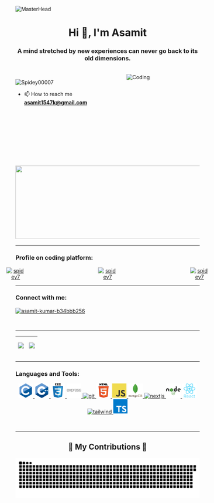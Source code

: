 ![MasterHead](https://firebasestorage.googleapis.com/v0/b/flexi-coding.appspot.com/o/dempgi7-520f8d5f-63d4-4453-8822-dbc149ae27f8.gif?alt=media&token=91c0c7b2-93c3-4029-b011-1a8703c5730d)
<h1 align="center">Hi 👋,  I'm Asamit</h1>
<h3 align="center">A mind stretched by new experiences can never go back to its old dimensions.</h3>
<br>
<img align="right" alt="Coding" height="250" width="200" src="https://mir-s3-cdn-cf.behance.net/project_modules/hd/06f21a161921919.63cd7887d0a70.gif">

<p align="left"> <img src="https://komarev.com/ghpvc/?username=Spidey00007&label=Profile%20views&color=0e75b6&style=flat" alt="Spidey00007" /> </p>

- 📫 How to reach me **asamit1547k@gmail.com**

<img src="https://leetcard.jacoblin.cool/Spidey7?theme=unicorn&hide=ranking" width="600" height="200" />

<!--
### LeetCode Stats Unicorn Theme with Contest Rank
![LeetCode Stats](https://leetcard.jacoblin.cool/Spidey7?theme=unicorn&ext=contest)
-->

<br>
<hr></hr>

<h3 align="left">Profile on coding platform:</h3>
<p align="center" style="display: flex; justify-content: center; align-items: center;">
  <a href="https://www.leetcode.com/spidey7" target="blank" style="margin: 0 100px;">
    <img align="center" src="https://cdn.icon-icons.com/icons2/2530/PNG/512/leetcode_button_icon_151892.png" alt="spidey7" height="50" width="200" />
  </a>
  <a href="https://auth.geeksforgeeks.org/user/spidey7" target="blank" style="margin: 0 100px;">
    <img align="center" src="https://media.geeksforgeeks.org/wp-content/uploads/20240903105930/gfg.jpeg" alt="spidey7" height="50" width="150" />
  </a>
  <a href="https://codeforces.com/profile/spidey7" target="blank" style="margin: 0 100px;">
    <img align="center" src="https://encrypted-tbn0.gstatic.com/images?q=tbn:ANd9GcSI-UW2uCAthb1I-nYV8tJmdd83eBLiKT6nXA&s" alt="spidey7" height="50" width="200" />
  </a>
</p>



<hr></hr>

<h3 align="left">Connect with me:</h3>
<p align="left">
<a href="https://linkedin.com/in/asamit-kumar-b34bbb256" target="blank"><img align="center" src="https://raw.githubusercontent.com/rahuldkjain/github-profile-readme-generator/master/src/images/icons/Social/linked-in-alt.svg" alt="asamit-kumar-b34bbb256" height="30" width="40" /></a>
      
</p>
<br>
<hr></hr>

<table>
      <thead>
            <tr>
                  <th>
                        <p align="center"><img src="https://github-readme-stats.vercel.app/api?username=Spidey00007&show_icons=true&theme=radical"></p>
                  </th>
                  <th>
                        <p align="center"><img src="https://github-readme-streak-stats.herokuapp.com/?user=Spidey00007"> </p>
                  </th>
            </tr>
      </thead>
</table>
<!--
<p align="center"><img src="https://github-readme-stats.vercel.app/api/top-langs/?username=Spidey00007&langs_count=10"> </p>
-->
<hr></hr>



  <!--&nbsp;&nbsp;&nbsp;&nbsp;&nbsp;&nbsp;&nbsp;&nbsp;&nbsp;&nbsp;&nbsp;&nbsp;&nbsp;&nbsp;&nbsp;&nbsp;&nbsp;&nbsp;&nbsp;&nbsp;&nbsp;&nbsp;&nbsp;&nbsp;
  -->



<!--
https://media.geeksforgeeks.org/wp-content/uploads/20240903105930/gfg.jpeg
<h3 align="left">Profile on coding platform:</h3>
<p align="center">
<a href="https://www.leetcode.com/spidey7" target="blank"><img align="center" src="https://raw.githubusercontent.com/rahuldkjain/github-profile-readme-generator/master/src/images/icons/Social/leet-code.svg" alt="spidey7" height="50" width="60" /></a>
  &nbsp;&nbsp;&nbsp;&nbsp;&nbsp;&nbsp;&nbsp;&nbsp;&nbsp;&nbsp;&nbsp;&nbsp;&nbsp;&nbsp;&nbsp;&nbsp;&nbsp;&nbsp;&nbsp;&nbsp;&nbsp;&nbsp;&nbsp;&nbsp;
<a href="https://auth.geeksforgeeks.org/user/spidey7" target="blank"><img align="center" src="https://raw.githubusercontent.com/rahuldkjain/github-profile-readme-generator/master/src/images/icons/Social/geeks-for-geeks.svg" alt="spidey7" height="50" width="60" /></a>
  &nbsp;&nbsp;&nbsp;&nbsp;&nbsp;&nbsp;&nbsp;&nbsp;&nbsp;&nbsp;&nbsp;&nbsp;&nbsp;&nbsp;&nbsp;&nbsp;&nbsp;&nbsp;&nbsp;&nbsp;&nbsp;&nbsp;&nbsp;&nbsp;
<a href="https://codeforces.com/profile/spidey7" target="blank"><img align="center" src="https://raw.githubusercontent.com/rahuldkjain/github-profile-readme-generator/master/src/images/icons/Social/codeforces.svg" alt="spidey7" height="50" width="60" /></a>
<br>
<a href="https://www.leetcode.com/spidey7" target="blank">Leetcode</a>
&nbsp;&nbsp;&nbsp;&nbsp;&nbsp;&nbsp;&nbsp;&nbsp;&nbsp;&nbsp;&nbsp;&nbsp;&nbsp;&nbsp;&nbsp;&nbsp;&nbsp;&nbsp;&nbsp;&nbsp;&nbsp;&nbsp;&nbsp;&nbsp;&nbsp;&nbsp;
<a href="https://auth.geeksforgeeks.org/user/spidey7" target="blank">GFG</a>
&nbsp;&nbsp;&nbsp;&nbsp;&nbsp;&nbsp;&nbsp;&nbsp;&nbsp;&nbsp;&nbsp;&nbsp;&nbsp;&nbsp;&nbsp;&nbsp;&nbsp;&nbsp;&nbsp;&nbsp;&nbsp;&nbsp;&nbsp;&nbsp;&nbsp;&nbsp;&nbsp;
<a href="https://codeforces.com/profile/spidey7" target="blank">Codeforces</a>
</p>
<hr></hr>
-->

<h3 align="left" gap="500">Languages and Tools:</h3>
<p align="center"> <a href="https://www.cprogramming.com/" target="_blank" rel="noreferrer"> <img src="https://raw.githubusercontent.com/devicons/devicon/master/icons/c/c-original.svg" alt="c" width="40" height="40"/> </a> <a href="https://www.w3schools.com/cpp/" target="_blank" rel="noreferrer"> <img src="https://raw.githubusercontent.com/devicons/devicon/master/icons/cplusplus/cplusplus-original.svg" alt="cplusplus" width="40" height="40"/> </a> <a href="https://www.w3schools.com/css/" target="_blank" rel="noreferrer"> <img src="https://raw.githubusercontent.com/devicons/devicon/master/icons/css3/css3-original-wordmark.svg" alt="css3" width="40" height="40"/> </a> <a href="https://expressjs.com" target="_blank" rel="noreferrer"> <img src="https://raw.githubusercontent.com/devicons/devicon/master/icons/express/express-original-wordmark.svg" alt="express" width="40" height="40"/> </a> <a href="https://git-scm.com/" target="_blank" rel="noreferrer"> <img src="https://www.vectorlogo.zone/logos/git-scm/git-scm-icon.svg" alt="git" width="40" height="40"/> </a> <a href="https://www.w3.org/html/" target="_blank" rel="noreferrer"> <img src="https://raw.githubusercontent.com/devicons/devicon/master/icons/html5/html5-original-wordmark.svg" alt="html5" width="40" height="40"/> </a> <a href="https://developer.mozilla.org/en-US/docs/Web/JavaScript" target="_blank" rel="noreferrer"> <img src="https://raw.githubusercontent.com/devicons/devicon/master/icons/javascript/javascript-original.svg" alt="javascript" width="40" height="40"/> </a> <a href="https://www.mongodb.com/" target="_blank" rel="noreferrer"> <img src="https://raw.githubusercontent.com/devicons/devicon/master/icons/mongodb/mongodb-original-wordmark.svg" alt="mongodb" width="40" height="40"/> </a> <a href="https://nextjs.org/" target="_blank" rel="noreferrer"> <img src="https://cdn.worldvectorlogo.com/logos/nextjs-2.svg" alt="nextjs" width="40" height="40"/> </a> <a href="https://nodejs.org" target="_blank" rel="noreferrer"> <img src="https://raw.githubusercontent.com/devicons/devicon/master/icons/nodejs/nodejs-original-wordmark.svg" alt="nodejs" width="40" height="40"/> </a> <a href="https://reactjs.org/" target="_blank" rel="noreferrer"> <img src="https://raw.githubusercontent.com/devicons/devicon/master/icons/react/react-original-wordmark.svg" alt="react" width="40" height="40"/> </a> <a href="https://tailwindcss.com/" target="_blank" rel="noreferrer"> <img src="https://www.vectorlogo.zone/logos/tailwindcss/tailwindcss-icon.svg" alt="tailwind" width="40" height="40"/> </a> <a href="https://www.typescriptlang.org/" target="_blank" rel="noreferrer"> <img src="https://raw.githubusercontent.com/devicons/devicon/master/icons/typescript/typescript-original.svg" alt="typescript" width="40" height="40"/> </a> </p>

<br>

<hr></hr>
<div align="center">
  <h2>🐍 My Contributions 🐍</h2>
  <img alt="snake eating my contributions" src="https://raw.githubusercontent.com/Spidey00007/Spidey00007/output/github-contribution-grid-snake.svg" />
</div>
